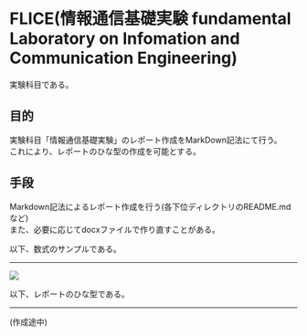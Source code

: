 ﻿# FLICE(情報通信基礎実験 fundamental Laboratory on Infomation and Communication Engineering)
実験科目である。
## 目的
実験科目「情報通信基礎実験」のレポート作成をMarkDown記法にて行う。  
これにより、レポートのひな型の作成を可能とする。  
## 手段
Markdown記法によるレポート作成を行う(各下位ディレクトリのREADME.mdなど)  
また、必要に応じてdocxファイルで作り直すことがある。  

以下、数式のサンプルである。  
____


![](https://latex.codecogs.com/gif.latex?\int_a^bf(x)dx")
  
以下、レポートのひな型である。
____
(作成途中)

